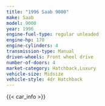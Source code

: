 ```yaml
---
title: "1996 Saab 9000"
make: Saab
model: 9000
year: 1996
engine-fuel-type: regular unleaded
engine-hp: 170
engine-cylinders: 4
transmission-type: Manual
driven-wheels: Front wheel drive
number-of-doors: 4
market-category: Hatchback,Luxury
vehicle-size: Midsize
vehicle-style: 4dr Hatchback
---
```


{{< car_info >}}

